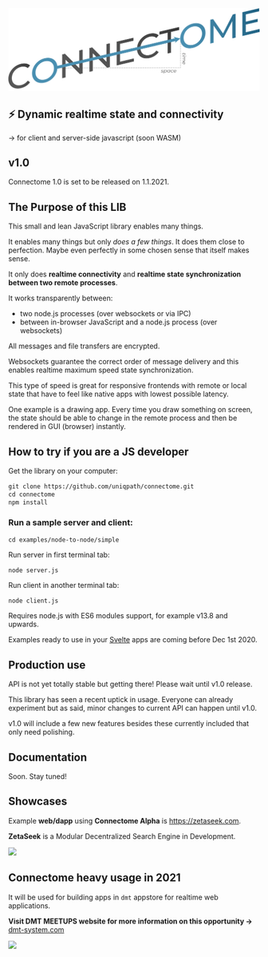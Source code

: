 <img src="img/connectome_logo.png?v=2">

## ⚡ Dynamic realtime state and connectivity

→ for client and server-side javascript (soon WASM)

## v1.0

Connectome 1.0 is set to be released on 1.1.2021.

## The Purpose of this LIB

This small and lean JavaScript library enables many things.

It enables many things but only *does a few things*. It does them close to perfection. Maybe even perfectly in some chosen sense that itself makes sense.

It only does **realtime connectivity** and **realtime state synchronization between two remote processes**.

It works transparently between:

- two node.js processes (over websockets or via IPC)
- between in-browser JavaScript and a node.js process (over websockets)

All messages and file transfers are encrypted.

Websockets guarantee the correct order of message delivery and this enables realtime maximum speed state synchronization.

This type of speed is great for responsive frontends with remote or local state that have to feel like native apps with lowest possible latency.

One example is a drawing app. Every time you draw something on screen, the state should be able to change in the remote process and then be rendered in GUI (browser) instantly.

## How to try if you are a JS developer

Get the library on your computer:
```
git clone https://github.com/uniqpath/connectome.git
cd connectome
npm install
```

### Run a sample server and client:

```
cd examples/node-to-node/simple
```

Run server in first terminal tab:
```
node server.js
```

Run client in another terminal tab:
```
node client.js
```

Requires node.js with ES6 modules support, for example v13.8 and upwards.

Examples ready to use in your [Svelte](https://svelte.dev) apps are coming before Dec 1st 2020.

## Production use

API is not yet totally stable but getting there! Please wait until v1.0 release.

This library has seen a recent uptick in usage. Everyone can already experiment but as said, minor changes to current API can happen until v1.0.

v1.0 will include a few new features besides these currently included that only need polishing.

## Documentation

Soon. Stay tuned!

## Showcases

Example **web/dapp** using **Connectome Alpha** is https://zetaseek.com.

**ZetaSeek** is a Modular Decentralized Search Engine in Development.

<img src="https://github.com/uniqpath/info/blob/master/assets/img/zeta_banner.png?raw=true">

## Connectome heavy usage in 2021

It will be used for building apps in `dmt` appstore for realtime web applications.

**Visit DMT MEETUPS website for more information on this opportunity →** [dmt-system.com](https://dmt-system.com)

<img src="https://github.com/uniqpath/info/blob/master/assets/img/dmt_research_space.jpg?raw=true">

<!-- <img src="https://github.com/uniqpath/info/blob/master/assets/img/wolf_dark_moon.jpg?raw=true"> -->
